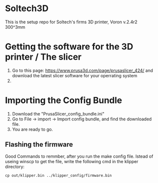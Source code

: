 # Soltech3D
This is the setup repo for Soltech's firms 3D printer, Voron v.2.4r2 300^3mm

# Getting the software for the 3D printer / The slicer
 1. Go to this page: https://www.prusa3d.com/page/prusaslicer_424/ and download the latest slicer software for your operrating system
 2. 

# Importing the Config Bundle 
1. Download the "PrusaSlicer_config_bundle.ini"
2. Go to File -> import -> Import config bundle, and find the downloaded file.
3. You are ready to go. 


## Flashing the firmware

Good Commands to remmber, after you run the make config file. Istead of useing winscp to get the file, write the following cmd in the klipper directory:


```
cp out/klipper.bin ../klipper_config/firmware.bin
```
